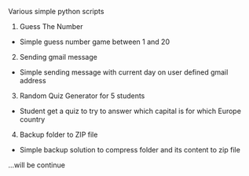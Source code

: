 Various simple python scripts

1. Guess The Number
- Simple guess number game between 1 and 20
2. Sending gmail message
- Simple sending message with current day on user defined gmail address
3. Random Quiz Generator for 5 students
- Student get a quiz to try to answer which capital is for which Europe country
4. Backup folder to ZIP file
- Simple backup solution to compress folder and its content to zip file

...will be continue

